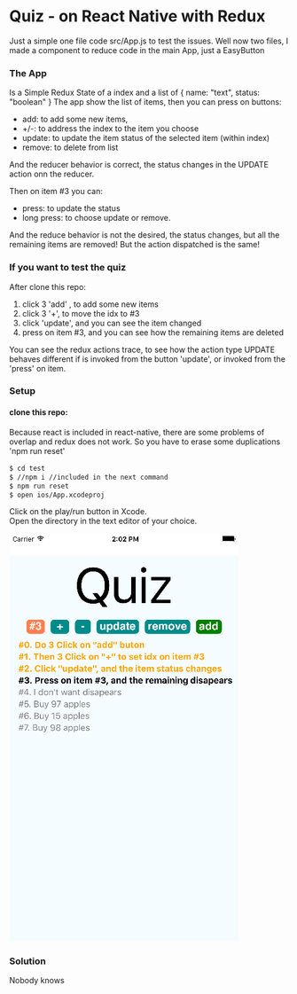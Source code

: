Quiz - on React Native with Redux
========================

Just a simple one file code src/App.js to test the issues.
Well now two files, I made a component to reduce code in the main App, just a EasyButton

### The App ###

Is a Simple Redux State of a index and a list of { name: "text", status: "boolean" }
The app show the list of items, then you can press on buttons:

  * add: to add some new items,
  * +/-: to address the index to the item you choose
  * update: to update the item status of the selected item (within index)
  * remove: to delete from list

And the reducer behavior is correct, the status changes in the UPDATE action onn the reducer.

Then on item #3 you can:

  * press: to update the status
  * long press: to choose update or remove.


And the reduce behavior is not the desired, the status changes, but all the remaining items are removed! But the action dispatched is the same!

### If you want to test the quiz ###

After clone this repo:

   1. click 3 'add' , to add some new items
   2. click 3 '+', to move the idx to #3
   3. click 'update', and you can see the item changed
   4. press on item #3, and you can see how the remaining items are deleted


You can see the redux actions trace, to see how the action type UPDATE behaves different if is invoked from the button 'update', or invoked from the 'press' on item.

### Setup ###
#### clone this repo: ####

Because react is included in react-native, there are some problems of overlap and redux does not work. So you have to erase some duplications 'npm run reset'

```
$ cd test
$ //npm i //included in the next command
$ npm run reset
$ open ios/App.xcodeproj
```

Click on the play/run button in Xcode.
<br />
Open the directory in the text editor of your choice.

![alt tag](https://github.com/srlopez/test/blob/master/ScreenShot.png)


### Solution ###

Nobody knows

